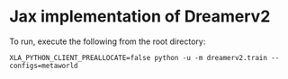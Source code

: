 # Jax implementation of Dreamerv2

To run, execute the following from the root directory:
```
XLA_PYTHON_CLIENT_PREALLOCATE=false python -u -m dreamerv2.train --configs=metaworld
```